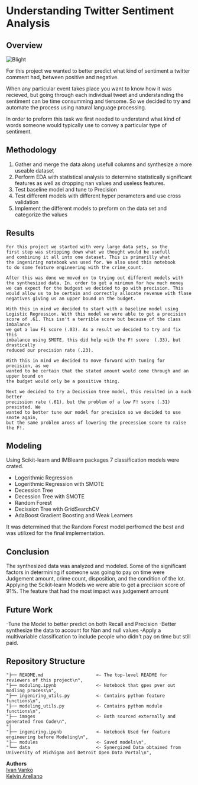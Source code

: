 # Understanding Twitter Sentiment Analysis

## Overview
![Blight](https://www.newstatesman.com/sites/default/files/styles/cropped_article_image/public/blogs_2014/07/lafayette.jpg?itok=0My_zKs4)


   For this project we wanted to better predict what kind of sentiment a twitter comment 
   had, between positive and negative.

   When any particular event takes place you want to know how it was recieved, but going 
   through each individual tweet and understanding the sentiment can be time consumming
   and tiersome. So we decided to try and automate the process using natural language 
   processing.

   In order to preform this task we first needed to understand what kind of words someone
   would typically use to convey a particular type of sentiment. 


    
## Methodology
1. Gather and merge the data along usefull columns and synthesize a more useable dataset
2. Perform EDA with statistical analysis to determine statistically significant features as well as dropping nan values and useless features.
4. Test baseline model and tune to Precision
5. Test different models with different hyper perameters and use cross validation
6. Implement the different models to preform on the data set and categorize the values

## Results

    For this project we started with very large data sets, so the 
    first step was stripping down what we thought would be usefull 
    and combining it all into one dataset. This is primarilly what 
    the ingeniring notebook was used for. We also used this notebook 
    to do some feature engineering with the crime_count. 

    After this was done we moved on to trying out different models with 
    the synthesized data. In. order to get a minimum for how much money 
    we can expect for the budgest we decided to go with precision. This 
    would allow us to be certain and correctly allocate revenue with flase 
    negatives giving us an upper bound on the budget. 
    
    With this in mind we decided to start with a baseline model using 
    Logistic Regression. With this model we were able to get a precision 
    score of .61. This isn't a terrible score but because of the class imbalance 
    we got a low F1 score (.03). As a result we decided to try and fix this 
    imbalance using SMOTE, this did help with the F! score  (.33), but drastically 
    reduced our precision rate (.23). 
    
    With this in mind we decided to move forward with tuning for precision, as we 
    wanted to be certain that the stated amount would come through and an upper bound on 
    the budget would only be a possitive thing. 
    
    Next we decided to try a Decission tree model, this resulted in a much better 
    precission rate (.61), but the problem of a low F! score (.31) presisted. We 
    wanted to better tune our model for precision so we decided to use smote again, 
    but the same problem aross of lowering the precession score to raise the F!.

## Modeling
Using Scikit-learn and IMBlearn packages 7 classification models were crated.
- Logerithmic Regression 
- Logerithmic Regression with SMOTE
- Decession Tree 
- Decession Tree with SMOTE
- Random Forest
- Decission Tree with GridSearchCV
- AdaBoost Gradient Boosting and Weak Learners

It was determined that the Random Forest model perfromed the best and was utilized for the final implementation. 

## Conclusion
The synthesized data was analyzed and modeled. Some of the significant factors in determining if someone was going to pay on time were Judgement amount, crime count, disposition, and the condition of the lot. Applying the Scikit-learn Models we were able to get a precision score of 91%. The feature that had the most impact was judgement amount


## Future Work
-Tune the Model to better predict on both Recall and Precision
-Better synthesize the data to account for Nan and null values
-Apply a multivariable classification to include people who didn't pay on time but still paid.

## Repository Structure

    "├── README.md                    <- The top-level README for reviewers of this project\n",
    "├── moduling.ipynb               <- Notebook that gpes pver out modling process\n",
    "├── ingeniring_utils.py          <- Contains python feature functions\n",
    "├── modeling_utils.py            <- Contains python module functions\n",
    "├── images                       <- Both sourced externally and generated from Code\n",       
    "│                                          
    "├── ingeniring.ipynb             <- Notebook Used for feature engineering before Modeling\n",
    "├── modules                      <- Saved models\n",
    "└── data                         <- Synergized Data obtained from University of Michigan and Detroit Open Data Portal\n",
    
**Authors** <br>
[Ivan Vanko](https://github.com/vanitoz)<br>
[Kelvin Arellano](https://github.com/Kelvin-Arellano)<br>
